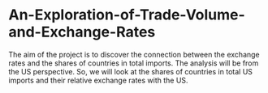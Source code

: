 # An-Exploration-of-Trade-Volume-and-Exchange-Rates
The aim of the project is to discover the connection between the exchange rates and the shares of countries in total imports. The analysis will be from the US perspective. So, we will look at the shares of countries in total US imports and their relative exchange rates with the US.
